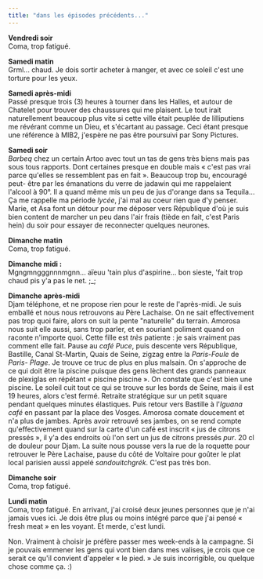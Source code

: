 ```yaml
---
title: "dans les épisodes précédents..."
---
```


**Vendredi soir**   
Coma, trop fatigué.

**Samedi matin**   
Grml... chaud. Je dois sortir acheter à manger, et avec ce soleil c'est une
torture pour les yeux.

**Samedi après-midi**   
Passé presque trois (3) heures à tourner dans les Halles, et autour de
Chatelet pour trouver des chaussures qui me plaisent. Le tout irait
naturellement beaucoup plus vite si cette ville était peuplée de lilliputiens
me révérant comme un Dieu, et s'écartant au passage. Ceci étant presque une
référence à MIB2, j'espère ne pas être poursuivi par Sony Pictures.

**Samedi soir**   
_Barbeq_ chez un certain Artoo avec tout un tas de gens très biens mais pas
sous tous rapports. Dont certaines presque en double mais « c'est pas vrai
parce qu'elles se ressemblent pas en fait ». Beaucoup trop bu, encouragé peut-
être par les émanations du verre de jadawin qui me rappelaient l'alcool à 90°.
Il a quand même mis un peu de jus d'orange dans sa Tequila... Ça me rappelle
ma période _lycée_, j'ai mal au coeur rien que d'y penser. Marie, et Asa font
un détour pour me déposer vers République d'où je suis bien content de marcher
un peu dans l'air frais (tiède en fait, c'est Paris hein) du soir pour essayer
de reconnecter quelques neurones.

**Dimanche matin**   
Coma, trop fatigué.

**Dimanche midi :**   
Mgngmngggnnnmgnn... aïeuu 'tain plus d'aspirine... bon sieste, 'fait trop
chaud pis y'a pas le net. ;_;

**Dimanche après-midi**   
Djam téléphone, et ne propose rien pour le reste de l'après-midi. Je suis
emballé et nous nous retrouvons au Père Lachaise. On ne sait effectivement pas
trop quoi faire, alors on suit la pente "naturelle" du terrain. Amorosa nous
suit elle aussi, sans trop parler, et en souriant poliment quand on raconte
n'importe quoi. Cette fille est _très_ patiente : je sais vraiment pas comment
elle fait. Pause au _café Puce_, puis descente vers République, Bastille,
Canal St-Martin, Quais de Seine, zigzag entre la _Paris-Foule_ de _Paris-
Plage_. Je trouve ce truc de plus en plus malsain. On s'approche de ce qui
doit être la piscine puisque des gens lèchent des grands panneaux de plexiglas
en répétant « piscine piscine ». On constate que c'est bien une piscine. Le
soleil cuit tout ce qui se trouve sur les bords de Seine, mais il est 19
heures, alors c'est fermé. Retraite stratégique sur un petit square pendant
quelques minutes élastiques. Puis retour vers Bastille à l'_Iguana café_ en
passant par la place des Vosges. Amorosa comate doucement et n'a plus de
jambes. Après avoir retrouvé ses jambes, on se rend compte qu'effectivement
quand sur la carte d'un café est inscrit « jus de citrons pressés », il y'a
des endroits où l'on sert un jus de citrons pressés _pur_. 20 cl de douleur
pour Djam. La suite nous pousse vers la rue de la roquette pour retrouver le
Père Lachaise, pause du côté de Voltaire pour goûter le plat local parisien
aussi appelé _sandouitchgrék_. C'est pas très bon.

**Dimanche soir**   
Coma, trop fatigué.

**Lundi matin**   
Coma, trop fatigué. En arrivant, j'ai croisé deux jeunes personnes que je n'ai
jamais vues ici. Je dois être plus ou moins intégré parce que j'ai pensé «
fresh meat » en les voyant. Et merde, c'est lundi.

Non. Vraiment à choisir je préfère passer mes week-ends à la campagne. Si je
pouvais emmener les gens qui vont bien dans mes valises, je crois que ce
serait ce qu'il convient d'appeler « le pied. » Je suis incorrigible, ou
quelque chose comme ça. :)

